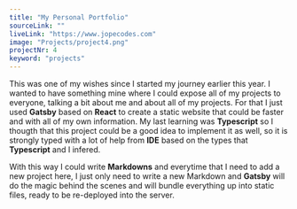 ```yaml
---
title: "My Personal Portfolio"
sourceLink: ""
liveLink: "https://www.jopecodes.com"
image: "Projects/project4.png"
projectNr: 4
keyword: "projects"
---
```


This was one of my wishes since I started my journey earlier this year. I wanted to have something mine where I could expose all of my projects to everyone, talking a bit about me and about all of my projects. For that I just used **Gatsby** based on **React** to create a static website that could be faster and with all of my own information. My last learning was **Typescript** so I thougth that this project could be a good idea to implement it as well, so it is strongly typed with a lot of help from **IDE** based on the types that **Typescript** and I infered.

With this way I could write **Markdowns** and everytime that I need to add a new project here, I just only need to write a new Markdown and **Gatsby** will do the magic behind the scenes and will bundle everything up into static files, ready to be re-deployed into the server.
